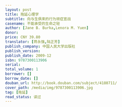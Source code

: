 ```yaml
---
layout: post
title: 拖延心理学
subtitle: 向与生俱来的行为顽症宣战
casename: 不能承受的生命之轻
author: [Jane B. Burka,Lenora M. Yuen]
donor:
price: CNY 39.80
translator: [蒋永强,陆正芳]
publish_company: 中国人民大学出版社
publish_version:
publish_date: 2009-12
isbn: 9787300113906
serial:
total_volume: 1
borrower: []
borrow_date: []
douban_url: http://book.douban.com/subject/4180711/
cover_path: /media/img/9787300113906.jpg
tag: [拖延]
read_status: 读过
---
```

